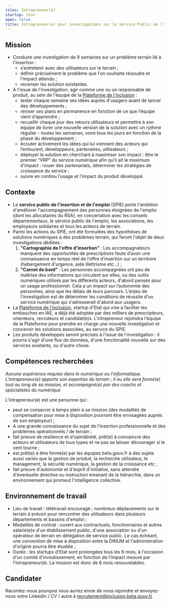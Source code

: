 ```yaml
---
roles: Intrapreneur(e)
startup: itou
open: false
title: Intrapreneur(e) pour investigations sur le Service Public de l’Insertion et de l’Emploi
---
```


## Mission 

- Conduire une investigation de 9 semaines sur un problème terrain lié à l'insertion :
    - s’entretenir avec des utilisateurs sur le terrain ;
    - définir précisément le problème que l'on souhaite résoudre et l'impact attendu ;
    - recenser les solution existantes.
- A l'issue de l'investigation, agir comme une ou un responsable de produit, au sein de l'équipe de la [Plateforme de l'inclusion](https://inclusion.beta.gouv.fr/) : 
    - tester chaque semaine ses idées auprès d'usagers avant de lancer des développements ;
    - réviser ses plans en permanence en fonction de ce que l’équipe vient d’apprendre ;
    - recueillir chaque jour des retours utilisateurs et permettre à son équipe de livrer une nouvelle version de la solution avec un rythme régulier - toutes les semaines, voire tous les jours en fonction de la phase du développement ;
    - écouter activement les idées qui lui viennent des acteurs qui l’entourent, développeurs, partenaires, utilisateurs ;
    - déployer la solution en cherchant à maximiser son impact : être le premier “VRP” du service numérique afin qu’il ait le maximum d’impact : nouer des partenariats, déterminer les stratégies de croissance du service ; 
    - suivre en continu l'usage et l'impact du produit développé.  

## Contexte
- Le **service public de l'insertion et de l'emploi** (SPIE) porte l'ambition d'améliorer l'accompagnement des personnes éloignées de l'emploi (dont les allocataires du RSA), en concertation avec les conseils départementaux, le service public de l'emploi, les associations, les employeurs solidaires et tous les acteurs de terrain.
- Parmi les actions du SPIE, ont été formulées des hypothèses de solutions numériques à des problèmes terrain, qui feront l'objet de deux investigations dédiées  : 
    1. **"Cartographie de l'offre d'insertion"** : Les accompagnateurs manquent des opportunités de prescriptions faute d’avoir une connaissance en temps réel de l’offre d’insertion sur un territoire (hébergement d'urgence, aide illettrisme etc…) ; 
    2. **"Carnet de bord"** : Les personnes accompagnées ont peu de maîtrise des informations qui circulent sur elles, ou des outils numériques utilisés par les différents acteurs, d'abord pensés pour un usage professionnel. Cela a un impact sur l’autonomie des personnes, ainsi que les délais de leurs parcours. L'enjeu de l'investigation est de déterminer les conditions de réussite d'un service numérique qui s'adresserait d'abord aux usagers. 
- La [Plateforme de l'inclusion](https://inclusion.beta.gouv.fr/), startup d'Etat qui vise à faciliter les embauches en IAE, a déjà été adoptée par des milliers de prescripteurs, orienteurs, recruteurs et candidat(e)s. L'intrapreneur rejoindra l'équipe de la Plateforme pour prendre en charge une nouvelle investigation et concevoir les solutions associées, au service du SPIE.
- Les produits développés seront précisés à l'issue de l'investigation : il pourra s'agir d'une flux de données, d'une fonctionalité nouvelle sur des services existants, ou d'autre chose. 


## Compétences recherchées     

*Aucune expérience requise dans le numérique ou l'informatique. L'intrapreneur(e) apporte son expertise de terrain ; il ou elle sera formé(e) tout au long de sa mission, et accompagné(e) par des coachs et spécialistes du numérique*


L’intrapreneur(e) est une personne qui :
- peut se consacrer à temps plein à sa mission (des modalités de compensation pour mise à disposition pourront être envisagées auprès de son employeur) ;
- A une grande connaissance du sujet de l'insertion professionnelle et des problèmes opérationnels / de terrain ;
- fait preuve de résilience et d'opiniâtreté, prêt(e) à convaincre des acteurs et utilisateurs de tous types et ne pas se laisser décourager si le vent tourne ; 
- est prêt(e) à être formé(e) par les équipes beta.gouv.fr à des sujets aussi variés que la gestion de produit, la recherche utilisateur, le management, la sécurité numérique, la gestion de la croissance etc ;
- fait preuve d'autonomie et d'esprit d'initiative, sans attendre d'éventuelle directive ou instruction émanant de la hiérarchie, dans un environnement qui promeut l'intelligence collective.

## Environnement de travail   
 - Lieu de travail : télétravail encouragé ; nombreux déplacements sur le terrain à prévoir pour rencontrer des utilisateurs dans plusieurs départements et bassins d'emploi ;
 - Modalités de contrat : ouvert aux contractuels, fonctionnaires et autres salarié(e)s d'un établissement public, d'une association ou d'un opérateur de terrain en délégation de service public. Le cas échéant, une convention de mise à disposition entre la DINUM et l'administration d'origine pourra être étudiée ; 
 - Durée : les startups d'Etat sont prolongées tous les 6 mois, à l'occasion d'un comité d'investissement, en fonction de l'impact mesuré par l'intrapreneur(e). La mission est donc de 6 mois renouvelables. 

## Candidater

Racontez-nous pourquoi vous auriez envie de nous rejoindre et envoyez-nous votre LinkedIn / CV / autre à recrutement@inclusion.beta.gouv.fr
   
